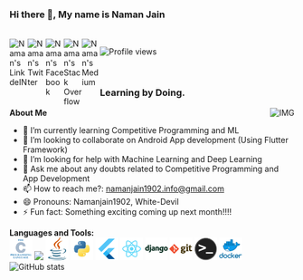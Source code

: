 ### Hi there 👋, My name is Naman Jain
<br/>
<a href="https://www.linkedin.com/in/naman-jain1902?lipi=urn%3Ali%3Apage%3Ad_flagship3_profile_view_base_contact_details%3B%2Br9TrcxtRUuWuF%2BUxYeKZg%3D%3D">
  <img align="left" alt="Naman's LinkdeIN" width="32px" src="https://cdn.jsdelivr.net/npm/simple-icons@v3/icons/linkedin.svg" />
</a>

<a href="https://twitter.com/NamanJa52299261">
  <img align="left" alt="Naman's Twitter" width="32px" src="https://cdn.jsdelivr.net/npm/simple-icons@v3/icons/twitter.svg" />
</a>

<a href="https://facebook.com/NamanJa52299261">
  <img align="left" alt="Naman's Facebook" width="32px" src="https://cdn.jsdelivr.net/npm/simple-icons@v3/icons/facebook.svg" />
</a>

<a href="https://stackoverflow.com/users/13606112/naman-jain">
  <img align="left" alt="Naman's Stack Overflow" width="32px" src="https://cdn.jsdelivr.net/npm/simple-icons@v3/icons/stackoverflow.svg" />
</a>


<a href="https://1902ben10.medium.com/">
  <img align="left" alt="Naman's Medium" width="32px" src="https://cdn.jsdelivr.net/npm/simple-icons@v3/icons/medium.svg" />
</a>


![Profile views](https://gpvc.arturio.dev/nj1902)  

<br />

### Learning by Doing.
 <img align="right" alt="IMG" src="https://imgs.xkcd.com/comics/python_environment.png" />
<!--https://media.giphy.com/media/ryKkajMOMjYCQ/giphy.gif-->

**About Me**
- 🌱 I’m currently learning Competitive Programming and ML 
- 👯 I’m looking to collaborate on Android App development (Using Flutter Framework) 
- 🤔 I’m looking for help with Machine Learning and Deep Learning 
- 💬 Ask me about any doubts related to Competitive Programming and App Development 
- 📫 How to reach me?: namanjain1902.info@gmail.com
- 😄 Pronouns: Namanjain1902, White-Devil
- ⚡ Fun fact: Something exciting coming up next month!!!! 

**Languages and Tools:**  
<code><img height="40" src="https://raw.githubusercontent.com/github/explore/80688e429a7d4ef2fca1e82350fe8e3517d3494d/topics/c/c.png"></code>
<img src="https://img.icons8.com/color/48/000000/c-plus-plus-logo.png"/>
<code><img height="40" src="https://raw.githubusercontent.com/github/explore/80688e429a7d4ef2fca1e82350fe8e3517d3494d/topics/java/java.png"></code>
<code><img height="40" src="https://raw.githubusercontent.com/github/explore/80688e429a7d4ef2fca1e82350fe8e3517d3494d/topics/python/python.png"></code>
<code><img height="40" src="https://raw.githubusercontent.com/github/explore/80688e429a7d4ef2fca1e82350fe8e3517d3494d/topics/flutter/flutter.png"></code>
<code><img height="40" src="https://raw.githubusercontent.com/github/explore/80688e429a7d4ef2fca1e82350fe8e3517d3494d/topics/react/react.png"></code>
<code><img height="40" src="https://raw.githubusercontent.com/github/explore/80688e429a7d4ef2fca1e82350fe8e3517d3494d/topics/django/django.png"></code>
<code><img height="40" src="https://raw.githubusercontent.com/github/explore/80688e429a7d4ef2fca1e82350fe8e3517d3494d/topics/git/git.png"></code>
<code><img height="40" src="https://raw.githubusercontent.com/github/explore/80688e429a7d4ef2fca1e82350fe8e3517d3494d/topics/terminal/terminal.png"></code>
<code><img height="40" src="https://raw.githubusercontent.com/github/explore/80688e429a7d4ef2fca1e82350fe8e3517d3494d/topics/docker/docker.png"></code>
![GitHub stats](https://github-readme-stats.vercel.app/api?username=nj1902&show_icons=truee&theme=radical)  

<!--
<span>
<img  src="https://github-readme-stats.vercel.app/api/top-langs/?username=nj1902&count_private=true&layout=compact" width="410"/>
 &nbsp;&nbsp;
</span>
-->

 


